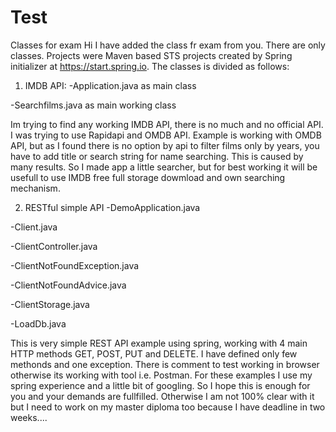 # Test
Classes for exam
Hi I have added the class fr exam from you. There are only classes. Projects were Maven based STS projects created by Spring initializer at https://start.spring.io.
The classes is divided as follows:
1) IMDB API:
  -Application.java as main class
  
  -Searchfilms.java as main working class
  
Im trying to find any working IMDB API, there is no much and no official API. I was trying to use Rapidapi and OMDB API. Example is working with OMDB API, but as I found there is no option by api to filter films only by years, you have to add title or search string for name searching. This is caused by many results. So I made app a little searcher, but for best working it will be usefull to use IMDB free full storage dowmload and own searching mechanism.

2) RESTful simple API
  -DemoApplication.java
  
  -Client.java
  
  -ClientController.java
  
  -ClientNotFoundException.java
  
  -ClientNotFoundAdvice.java
  
  -ClientStorage.java
  
  -LoadDb.java
  
This is very simple REST API example using spring, working with 4 main HTTP methods GET, POST, PUT and DELETE. I have defined only few methonds and one exception. There is comment to test working in browser otherwise its working with tool i.e. Postman.
For these examples I use my spring experience and a little bit of googling. So I hope this is enough for you and your demands are fullfilled. Otherwise I am not 100% clear with it but I need to work on my master diploma too because I have deadline in two weeks....
